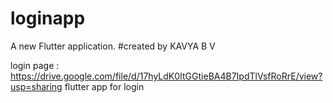 # loginapp

A new Flutter application.
#created by KAVYA B V

login page : https://drive.google.com/file/d/17hyLdK0ItGGtieBA4B7IpdTlVsfRoRrE/view?usp=sharing
flutter app for login
